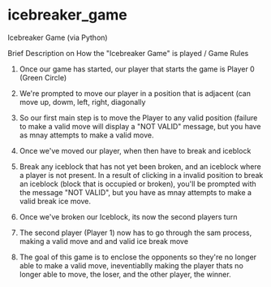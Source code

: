 # icebreaker_game
Icebreaker Game (via Python)

Brief Description on How the "Icebreaker Game" is played / Game Rules

1. Once our game has started, our player that starts the game is Player 0 (Green Circle)
2. We're prompted to move our player in a position that is adjacent (can move up, dowm, left, right, diagonally

3. So our first main step is to move the Player to any valid position (failure to make a valid move will display a "NOT VALID" message, but you have as mnay attempts to make a valid move. 

4. Once we've moved our player, when then have to break and iceblock 

5. Break any iceblock that has not yet been broken, and an iceblock where a player is not present. In a result of clicking in a invalid position to break an iceblock (block that is occupied  or broken), you'll be prompted with the message "NOT VALID", but you have as mnay attempts to make a valid break ice move.

6. Once we've broken our Iceblock, its now the second players turn 

7. The second player (Player 1) now has to go through the sam process, making a valid move and and valid ice break move

8. The goal of this game is to enclose the opponents so they're no longer able to make a valid move, ineventiablly making the player thats no longer able to move, the loser, and the other player, the winner. 


